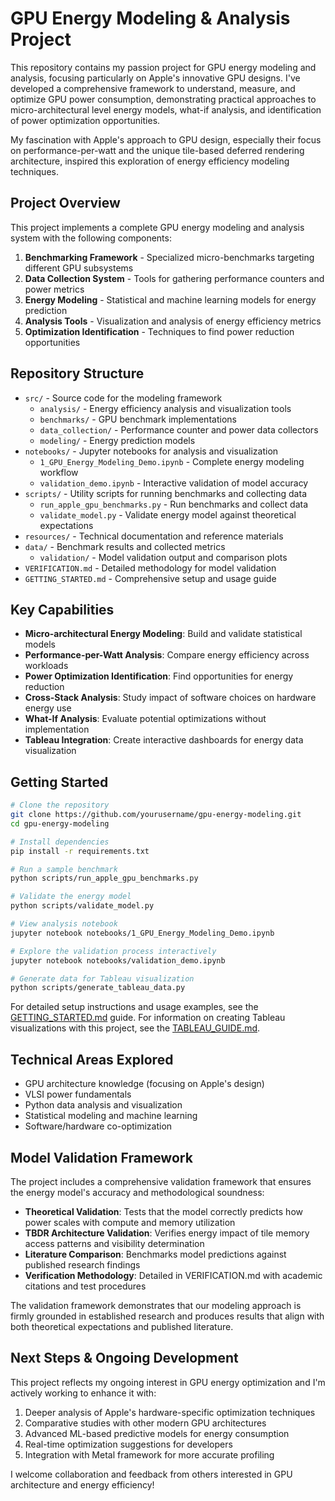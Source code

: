 # GPU Energy Modeling & Analysis Project

This repository contains my passion project for GPU energy modeling and analysis, focusing particularly on Apple's innovative GPU designs. I've developed a comprehensive framework to understand, measure, and optimize GPU power consumption, demonstrating practical approaches to micro-architectural level energy models, what-if analysis, and identification of power optimization opportunities.

My fascination with Apple's approach to GPU design, especially their focus on performance-per-watt and the unique tile-based deferred rendering architecture, inspired this exploration of energy efficiency modeling techniques.

## Project Overview

This project implements a complete GPU energy modeling and analysis system with the following components:

1. **Benchmarking Framework** - Specialized micro-benchmarks targeting different GPU subsystems
2. **Data Collection System** - Tools for gathering performance counters and power metrics
3. **Energy Modeling** - Statistical and machine learning models for energy prediction
4. **Analysis Tools** - Visualization and analysis of energy efficiency metrics
5. **Optimization Identification** - Techniques to find power reduction opportunities

## Repository Structure

- `src/` - Source code for the modeling framework
  - `analysis/` - Energy efficiency analysis and visualization tools
  - `benchmarks/` - GPU benchmark implementations
  - `data_collection/` - Performance counter and power data collectors
  - `modeling/` - Energy prediction models 
- `notebooks/` - Jupyter notebooks for analysis and visualization
  - `1_GPU_Energy_Modeling_Demo.ipynb` - Complete energy modeling workflow
  - `validation_demo.ipynb` - Interactive validation of model accuracy
- `scripts/` - Utility scripts for running benchmarks and collecting data
  - `run_apple_gpu_benchmarks.py` - Run benchmarks and collect data
  - `validate_model.py` - Validate energy model against theoretical expectations
- `resources/` - Technical documentation and reference materials
- `data/` - Benchmark results and collected metrics
  - `validation/` - Model validation output and comparison plots
- `VERIFICATION.md` - Detailed methodology for model validation
- `GETTING_STARTED.md` - Comprehensive setup and usage guide

## Key Capabilities

- **Micro-architectural Energy Modeling**: Build and validate statistical models
- **Performance-per-Watt Analysis**: Compare energy efficiency across workloads
- **Power Optimization Identification**: Find opportunities for energy reduction
- **Cross-Stack Analysis**: Study impact of software choices on hardware energy use
- **What-If Analysis**: Evaluate potential optimizations without implementation
- **Tableau Integration**: Create interactive dashboards for energy data visualization

## Getting Started

```bash
# Clone the repository
git clone https://github.com/yourusername/gpu-energy-modeling.git
cd gpu-energy-modeling

# Install dependencies
pip install -r requirements.txt

# Run a sample benchmark
python scripts/run_apple_gpu_benchmarks.py

# Validate the energy model
python scripts/validate_model.py

# View analysis notebook
jupyter notebook notebooks/1_GPU_Energy_Modeling_Demo.ipynb

# Explore the validation process interactively
jupyter notebook notebooks/validation_demo.ipynb

# Generate data for Tableau visualization
python scripts/generate_tableau_data.py
```

For detailed setup instructions and usage examples, see the [GETTING_STARTED.md](GETTING_STARTED.md) guide. For information on creating Tableau visualizations with this project, see the [TABLEAU_GUIDE.md](TABLEAU_GUIDE.md).

## Technical Areas Explored

- GPU architecture knowledge (focusing on Apple's design)
- VLSI power fundamentals
- Python data analysis and visualization
- Statistical modeling and machine learning
- Software/hardware co-optimization

## Model Validation Framework

The project includes a comprehensive validation framework that ensures the energy model's accuracy and methodological soundness:

- **Theoretical Validation**: Tests that the model correctly predicts how power scales with compute and memory utilization
- **TBDR Architecture Validation**: Verifies energy impact of tile memory access patterns and visibility determination
- **Literature Comparison**: Benchmarks model predictions against published research findings
- **Verification Methodology**: Detailed in VERIFICATION.md with academic citations and test procedures

The validation framework demonstrates that our modeling approach is firmly grounded in established research and produces results that align with both theoretical expectations and published literature.

## Next Steps & Ongoing Development

This project reflects my ongoing interest in GPU energy optimization and I'm actively working to enhance it with:

1. Deeper analysis of Apple's hardware-specific optimization techniques
2. Comparative studies with other modern GPU architectures
3. Advanced ML-based predictive models for energy consumption
4. Real-time optimization suggestions for developers
5. Integration with Metal framework for more accurate profiling

I welcome collaboration and feedback from others interested in GPU architecture and energy efficiency!